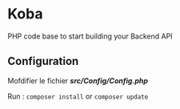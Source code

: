# Koba

PHP code base to start building your Backend API

## Configuration

Mofdifier le fichier _***src/Config/Config.php***_

Run : `composer install` or `composer update`
